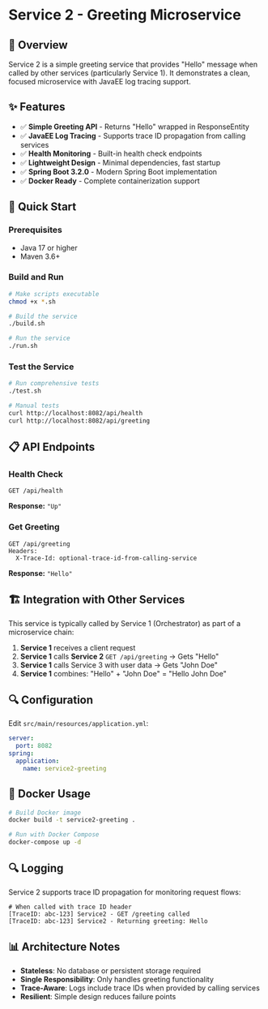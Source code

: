 # Service 2 - Greeting Microservice

## 🎯 Overview
Service 2 is a simple greeting service that provides "Hello" message when called by other services (particularly Service 1). It demonstrates a clean, focused microservice with JavaEE log tracing support.

## ✨ Features
- ✅ **Simple Greeting API** - Returns "Hello" wrapped in ResponseEntity
- ✅ **JavaEE Log Tracing** - Supports trace ID propagation from calling services
- ✅ **Health Monitoring** - Built-in health check endpoints
- ✅ **Lightweight Design** - Minimal dependencies, fast startup
- ✅ **Spring Boot 3.2.0** - Modern Spring Boot implementation
- ✅ **Docker Ready** - Complete containerization support

## 🚀 Quick Start

### Prerequisites
- Java 17 or higher
- Maven 3.6+

### Build and Run
```bash
# Make scripts executable
chmod +x *.sh

# Build the service
./build.sh

# Run the service
./run.sh
```

### Test the Service
```bash
# Run comprehensive tests
./test.sh

# Manual tests
curl http://localhost:8082/api/health
curl http://localhost:8082/api/greeting
```

## 📋 API Endpoints

### Health Check
```http
GET /api/health
```
**Response:** `"Up"`

### Get Greeting
```http
GET /api/greeting
Headers:
  X-Trace-Id: optional-trace-id-from-calling-service
```
**Response:** `"Hello"`

## 🏗️ Integration with Other Services
This service is typically called by Service 1 (Orchestrator) as part of a microservice chain:

1. **Service 1** receives a client request
2. **Service 1** calls **Service 2** `GET /api/greeting` → Gets "Hello"
3. **Service 1** calls Service 3 with user data → Gets "John Doe"
4. **Service 1** combines: "Hello" + "John Doe" = "Hello John Doe"

## 🔍 Configuration
Edit `src/main/resources/application.yml`:
```yaml
server:
  port: 8082
spring:
  application:
    name: service2-greeting
```

## 🐳 Docker Usage
```bash
# Build Docker image
docker build -t service2-greeting .

# Run with Docker Compose
docker-compose up -d
```

## 🔍 Logging
Service 2 supports trace ID propagation for monitoring request flows:
```
# When called with trace ID header
[TraceID: abc-123] Service2 - GET /greeting called
[TraceID: abc-123] Service2 - Returning greeting: Hello
```

## 📊 Architecture Notes
- **Stateless**: No database or persistent storage required
- **Single Responsibility**: Only handles greeting functionality
- **Trace-Aware**: Logs include trace IDs when provided by calling services
- **Resilient**: Simple design reduces failure points
